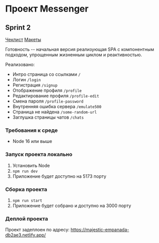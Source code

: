 # Проект Messenger

## Sprint 2

[Чеклист](https://code.s3.yandex.net/web-developer/checklists-pdf/middle_frontend/pr2.pdf)
[Макеты](https://www.figma.com/file/jF5fFFzgGOxQeB4CmKWTiE/Chat_external_link?type=design&t=mrzUv9kO27lOoSm2-1)

Готовность -- начальная версия реализующая SPA с компонентным подходом, упрощенным жизненным циклом и реактивностью.

Реализовано:

- Интро страница со ссылками `/`
- Логин `/login`
- Регистрация `/signup`
- Отображение профиля `/profile`
- Редактирование профиля `/profile-edit`
- Смена пароля `/profile-password`
- Внутренняя ошибка сервера `/emulate500`
- Страница не найдена `/some-random-url`
- Заглушка страницы чатов `/chats`

### Требования к среде

- Node 16 или выше

### Запуск проекта локально

1. Установить Node
2. `npm run dev`
3. Приложение будет доступно на 5173 порту

### Сборка проекта

1. `npm run start`
2. Приложение будет собрано и доступно на 3000 порту

### Деплой проекта

Проект задеплоен по адресу: <https://majestic-empanada-db2ae3.netlify.app/>
